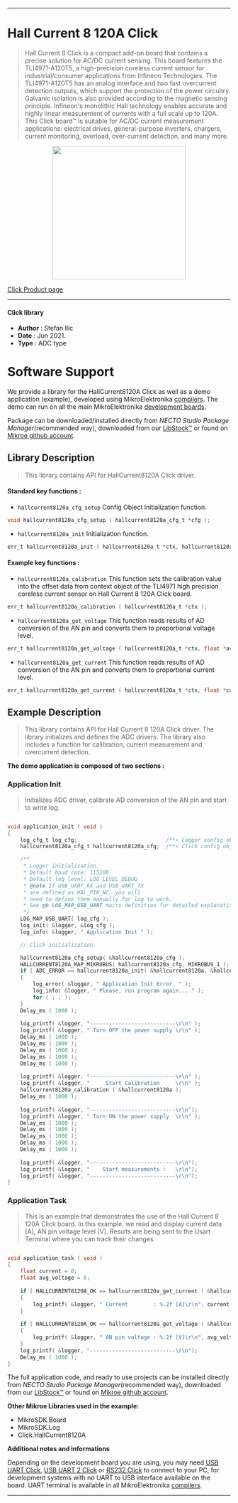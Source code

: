 
---
# Hall Current 8 120A Click

> Hall Current 8 Click is a compact add-on board that contains a precise solution for AC/DC current sensing. This board features the TLI4971-A120T5, a high-precision coreless current sensor for industrial/consumer applications from Infineon Technologies. The TLI4971-A120T5 has an analog interface and two fast overcurrent detection outputs, which support the protection of the power circuitry. Galvanic isolation is also provided according to the magnetic sensing principle. Infineon's monolithic Hall technology enables accurate and highly linear measurement of currents with a full scale up to 120A. This Click board™ is suitable for AC/DC current measurement applications: electrical drives, general-purpose inverters, chargers, current monitoring, overload, over-current detection, and many more.

<p align="center">
  <img src="https://download.mikroe.com/images/click_for_ide/hallcurrent8120a_click.png" height=300px>
</p>

[Click Product page](https://www.mikroe.com/hall-current-8-click-120a)

---


#### Click library

- **Author**        : Stefan Ilic
- **Date**          : Jun 2021.
- **Type**          : ADC type


# Software Support

We provide a library for the HallCurrent8120A Click
as well as a demo application (example), developed using MikroElektronika
[compilers](https://www.mikroe.com/necto-studio).
The demo can run on all the main MikroElektronika [development boards](https://www.mikroe.com/development-boards).

Package can be downloaded/installed directly from *NECTO Studio Package Manager*(recommended way), downloaded from our [LibStock&trade;](https://libstock.mikroe.com) or found on [Mikroe github account](https://github.com/MikroElektronika/mikrosdk_click_v2/tree/master/clicks).

## Library Description

> This library contains API for HallCurrent8120A Click driver.

#### Standard key functions :

- `hallcurrent8120a_cfg_setup` Config Object Initialization function.
```c
void hallcurrent8120a_cfg_setup ( hallcurrent8120a_cfg_t *cfg );
```

- `hallcurrent8120a_init` Initialization function.
```c
err_t hallcurrent8120a_init ( hallcurrent8120a_t *ctx, hallcurrent8120a_cfg_t *cfg );
```

#### Example key functions :

- `hallcurrent8120a_calibration` This function sets the calibration value into the offset data from context object of the TLI4971 high precision coreless current sensor on Hall Current 8 120A Click board.
```c
err_t hallcurrent8120a_calibration ( hallcurrent8120a_t *ctx );
```

- `hallcurrent8120a_get_voltage` This function reads results of AD conversion of the AN pin and converts them to proportional voltage level.
```c
err_t hallcurrent8120a_get_voltage ( hallcurrent8120a_t *ctx, float *avr_voltage );
```

- `hallcurrent8120a_get_current` This function reads results of AD conversion of the AN pin and converts them to proportional current level.
```c
err_t hallcurrent8120a_get_current ( hallcurrent8120a_t *ctx, float *current );
```

## Example Description

> This library contains API for Hall Current 8 120A Click driver. The library initializes and defines the ADC drivers. The library also includes a function for calibration, current measurement and overcurrent detection.

**The demo application is composed of two sections :**

### Application Init

> Initializes ADC driver, calibrate AD conversion of the AN pin and start to write log.

```c

void application_init ( void ) 
{
    log_cfg_t log_cfg;                            /**< Logger config object. */
    hallcurrent8120a_cfg_t hallcurrent8120a_cfg;  /**< Click config object. */

    /** 
     * Logger initialization.
     * Default baud rate: 115200
     * Default log level: LOG_LEVEL_DEBUG
     * @note If USB_UART_RX and USB_UART_TX 
     * are defined as HAL_PIN_NC, you will 
     * need to define them manually for log to work. 
     * See @b LOG_MAP_USB_UART macro definition for detailed explanation.
     */
    LOG_MAP_USB_UART( log_cfg );
    log_init( &logger, &log_cfg );
    log_info( &logger, " Application Init " );

    // Click initialization.

    hallcurrent8120a_cfg_setup( &hallcurrent8120a_cfg );
    HALLCURRENT8120A_MAP_MIKROBUS( hallcurrent8120a_cfg, MIKROBUS_1 );
    if ( ADC_ERROR == hallcurrent8120a_init( &hallcurrent8120a, &hallcurrent8120a_cfg ) ) 
    {
        log_error( &logger, " Application Init Error. " );
        log_info( &logger, " Please, run program again... " );
        for ( ; ; );
    }
    Delay_ms ( 1000 );
    
    log_printf( &logger, "---------------------------\r\n" );
    log_printf( &logger, " Turn OFF the power supply \r\n" );
    Delay_ms ( 1000 );
    Delay_ms ( 1000 );
    Delay_ms ( 1000 );
    Delay_ms ( 1000 );
    Delay_ms ( 1000 );
    
    log_printf( &logger, "---------------------------\r\n" );
    log_printf( &logger, "     Start Calibration     \r\n" );
    hallcurrent8120a_calibration ( &hallcurrent8120a );
    Delay_ms ( 1000 );
    
    log_printf( &logger, "---------------------------\r\n");
    log_printf( &logger, " Turn ON the power supply  \r\n" );
    Delay_ms ( 1000 );
    Delay_ms ( 1000 );
    Delay_ms ( 1000 );
    Delay_ms ( 1000 );
    Delay_ms ( 1000 );
    
    log_printf( &logger, "---------------------------\r\n");
    log_printf( &logger, "    Start measurements :   \r\n");
    log_printf( &logger, "---------------------------\r\n");
}

```

### Application Task

> This is an example that demonstrates the use of the Hall Current 8 120A Click board. 
In this example, we read and display current data [A], AN pin voltage level [V]. 
Results are being sent to the Usart Terminal where you can track their changes.

```c

void application_task ( void ) 
{
    float current = 0;
    float avg_voltage = 0;
    
    if ( HALLCURRENT8120A_OK == hallcurrent8120a_get_current ( &hallcurrent8120a, &current ) ) 
    {
        log_printf( &logger, " Current        : %.2f [A]\r\n", current );
    }
    
    if ( HALLCURRENT8120A_OK == hallcurrent8120a_get_voltage ( &hallcurrent8120a, &avg_voltage ) ) 
    {
        log_printf( &logger, " AN pin voltage : %.2f [V]\r\n", avg_voltage );
    }
    log_printf( &logger, "---------------------------\r\n");
    Delay_ms ( 1000 );
}

```
 

The full application code, and ready to use projects can be installed directly from *NECTO Studio Package Manager*(recommended way), downloaded from our [LibStock&trade;](https://libstock.mikroe.com) or found on [Mikroe github account](https://github.com/MikroElektronika/mikrosdk_click_v2/tree/master/clicks).

**Other Mikroe Libraries used in the example:**

- MikroSDK.Board
- MikroSDK.Log
- Click.HallCurrent8120A

**Additional notes and informations**

Depending on the development board you are using, you may need
[USB UART Click](https://www.mikroe.com/usb-uart-click),
[USB UART 2 Click](https://www.mikroe.com/usb-uart-2-click) or
[RS232 Click](https://www.mikroe.com/rs232-click) to connect to your PC, for
development systems with no UART to USB interface available on the board. UART
terminal is available in all MikroElektronika
[compilers](https://shop.mikroe.com/compilers).

---
